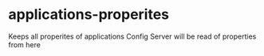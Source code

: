 # applications-properites
Keeps all properites of applications
Config Server will be read of properties from here
